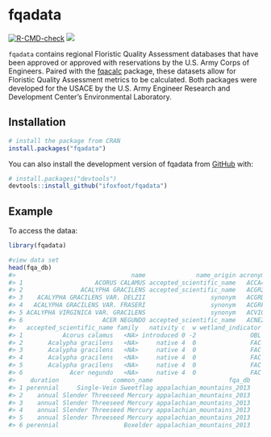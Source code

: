 
<!-- README.md is generated from README.Rmd. Please edit that file -->

# fqadata

<!-- badges: start -->

[![R-CMD-check](https://github.com/ifoxfoot/fqadata/actions/workflows/check-standard.yaml/badge.svg)](https://github.com/ifoxfoot/fqadata/actions/workflows/check-standard.yaml)
[![](https://cranlogs.r-pkg.org/badges/grand-total/fqadata)](https://cran.r-project.org/package=fqadata)
<!-- badges: end -->

`fqadata` contains regional Floristic Quality Assessment databases that
have been approved or approved with reservations by the U.S. Army Corps
of Engineers. Paired with the
[fqacalc](https://github.com/ifoxfoot/fqacalc) package, these datasets
allow for Floristic Quality Assessment metrics to be calculated. Both
packages were developed for the USACE by the U.S. Army Engineer Research
and Development Center’s Environmental Laboratory.

## Installation

``` r
# install the package from CRAN
install.packages("fqadata")
```

You can also install the development version of fqadata from
[GitHub](https://github.com/) with:

``` r
# install.packages("devtools")
devtools::install_github("ifoxfoot/fqadata")
```

## Example

To access the dataa:

``` r
library(fqadata)

#view data set
head(fqa_db)
#>                                name              name_origin acronym
#> 1                    ACORUS CALAMUS accepted_scientific_name   ACCA4
#> 2                ACALYPHA GRACILENS accepted_scientific_name   ACGR2
#> 3    ACALYPHA GRACILENS VAR. DELZII                  synonym   ACGRD
#> 4   ACALYPHA GRACILENS VAR. FRASERI                  synonym   ACGRF
#> 5 ACALYPHA VIRGINICA VAR. GRACILENS                  synonym   ACVIG
#> 6                      ACER NEGUNDO accepted_scientific_name   ACNE2
#>   accepted_scientific_name family   nativity c  w wetland_indicator physiognomy
#> 1           Acorus calamus   <NA> introduced 0 -2               OBL        forb
#> 2       Acalypha gracilens   <NA>     native 4  0               FAC        forb
#> 3       Acalypha gracilens   <NA>     native 4  0               FAC        forb
#> 4       Acalypha gracilens   <NA>     native 4  0               FAC        forb
#> 5       Acalypha gracilens   <NA>     native 4  0               FAC        forb
#> 6             Acer negundo   <NA>     native 4  0               FAC        tree
#>    duration               common_name                     fqa_db
#> 1 perennial     Single-Vein Sweetflag appalachian_mountains_2013
#> 2    annual Slender Threeseed Mercury appalachian_mountains_2013
#> 3    annual Slender Threeseed Mercury appalachian_mountains_2013
#> 4    annual Slender Threeseed Mercury appalachian_mountains_2013
#> 5    annual Slender Threeseed Mercury appalachian_mountains_2013
#> 6 perennial                  Boxelder appalachian_mountains_2013
```
